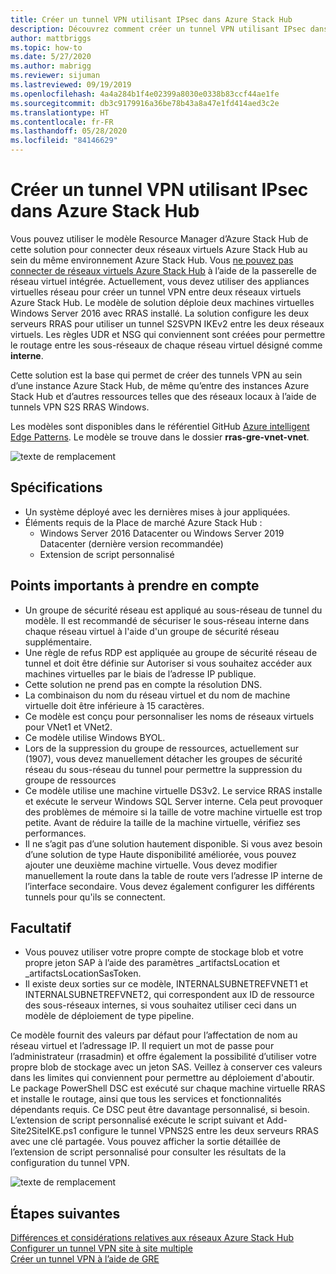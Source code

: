 ```yaml
---
title: Créer un tunnel VPN utilisant IPsec dans Azure Stack Hub
description: Découvrez comment créer un tunnel VPN utilisant IPsec dans Azure Stack Hub.
author: mattbriggs
ms.topic: how-to
ms.date: 5/27/2020
ms.author: mabrigg
ms.reviewer: sijuman
ms.lastreviewed: 09/19/2019
ms.openlocfilehash: 4a4a284b1f4e02399a8030e0338b83ccf44ae1fe
ms.sourcegitcommit: db3c9179916a36be78b43a8a47e1fd414aed3c2e
ms.translationtype: HT
ms.contentlocale: fr-FR
ms.lasthandoff: 05/28/2020
ms.locfileid: "84146629"
---
```

# <a name="how-to-create-a-vpn-tunnel-using-ipsec--in-azure-stack-hub"></a>Créer un tunnel VPN utilisant IPsec dans Azure Stack Hub

Vous pouvez utiliser le modèle Resource Manager d’Azure Stack Hub de cette solution pour connecter deux réseaux virtuels Azure Stack Hub au sein du même environnement Azure Stack Hub. Vous [ne pouvez pas connecter de réseaux virtuels Azure Stack Hub](https://docs.microsoft.com/azure-stack/user/azure-stack-network-differences) à l’aide de la passerelle de réseau virtuel intégrée. Actuellement, vous devez utiliser des appliances virtuelles réseau pour créer un tunnel VPN entre deux réseaux virtuels Azure Stack Hub. Le modèle de solution déploie deux machines virtuelles Windows Server 2016 avec RRAS installé. La solution configure les deux serveurs RRAS pour utiliser un tunnel S2SVPN IKEv2 entre les deux réseaux virtuels. Les règles UDR et NSG qui conviennent sont créées pour permettre le routage entre les sous-réseaux de chaque réseau virtuel désigné comme **interne**. 

Cette solution est la base qui permet de créer des tunnels VPN au sein d’une instance Azure Stack Hub, de même qu’entre des instances Azure Stack Hub et d’autres ressources telles que des réseaux locaux à l’aide de tunnels VPN S2S RRAS Windows.

Les modèles sont disponibles dans le référentiel GitHub [Azure intelligent Edge Patterns](https://github.com/Azure-Samples/azure-intelligent-edge-patterns). Le modèle se trouve dans le dossier **rras-gre-vnet-vnet**. 

![texte de remplacement](./media/azure-stack-network-howto-vpn-tunnel-ipsec/overview.png)

## <a name="requirements"></a>Spécifications

- Un système déployé avec les dernières mises à jour appliquées. 
- Éléments requis de la Place de marché Azure Stack Hub :
    -  Windows Server 2016 Datacenter ou Windows Server 2019 Datacenter (dernière version recommandée)
    -  Extension de script personnalisé

## <a name="things-to-consider"></a>Points importants à prendre en compte

- Un groupe de sécurité réseau est appliqué au sous-réseau de tunnel du modèle.  Il est recommandé de sécuriser le sous-réseau interne dans chaque réseau virtuel à l'aide d'un groupe de sécurité réseau supplémentaire.
- Une règle de refus RDP est appliquée au groupe de sécurité réseau de tunnel et doit être définie sur Autoriser si vous souhaitez accéder aux machines virtuelles par le biais de l’adresse IP publique.
- Cette solution ne prend pas en compte la résolution DNS.
- La combinaison du nom du réseau virtuel et du nom de machine virtuelle doit être inférieure à 15 caractères.
- Ce modèle est conçu pour personnaliser les noms de réseaux virtuels pour VNet1 et VNet2.
- Ce modèle utilise Windows BYOL.
- Lors de la suppression du groupe de ressources, actuellement sur (1907), vous devez manuellement détacher les groupes de sécurité réseau du sous-réseau du tunnel pour permettre la suppression du groupe de ressources
- Ce modèle utilise une machine virtuelle DS3v2.  Le service RRAS installe et exécute le serveur Windows SQL Server interne.  Cela peut provoquer des problèmes de mémoire si la taille de votre machine virtuelle est trop petite.  Avant de réduire la taille de la machine virtuelle, vérifiez ses performances.
- Il ne s’agit pas d’une solution hautement disponible.  Si vous avez besoin d’une solution de type Haute disponibilité améliorée, vous pouvez ajouter une deuxième machine virtuelle. Vous devez modifier manuellement la route dans la table de route vers l’adresse IP interne de l’interface secondaire.  Vous devez également configurer les différents tunnels pour qu'ils se connectent.

## <a name="optional"></a>Facultatif

- Vous pouvez utiliser votre propre compte de stockage blob et votre propre jeton SAP à l’aide des paramètres _artifactsLocation et _artifactsLocationSasToken.
- Il existe deux sorties sur ce modèle, INTERNALSUBNETREFVNET1 et INTERNALSUBNETREFVNET2, qui correspondent aux ID de ressource des sous-réseaux internes, si vous souhaitez utiliser ceci dans un modèle de déploiement de type pipeline.

Ce modèle fournit des valeurs par défaut pour l’affectation de nom au réseau virtuel et l’adressage IP.  Il requiert un mot de passe pour l’administrateur (rrasadmin) et offre également la possibilité d’utiliser votre propre blob de stockage avec un jeton SAS.  Veillez à conserver ces valeurs dans les limites qui conviennent pour permettre au déploiement d'aboutir.  Le package PowerShell DSC est exécuté sur chaque machine virtuelle RRAS et installe le routage, ainsi que tous les services et fonctionnalités dépendants requis.  Ce DSC peut être davantage personnalisé, si besoin.  L’extension de script personnalisé exécute le script suivant et Add-Site2SiteIKE.ps1 configure le tunnel VPNS2S entre les deux serveurs RRAS avec une clé partagée.  Vous pouvez afficher la sortie détaillée de l’extension de script personnalisé pour consulter les résultats de la configuration du tunnel VPN.

![texte de remplacement](./media/azure-stack-network-howto-vpn-tunnel-ipsec/s2svpntunnel.png)

## <a name="next-steps"></a>Étapes suivantes

[Différences et considérations relatives aux réseaux Azure Stack Hub](azure-stack-network-differences.md)  
[Configurer un tunnel VPN site à site multiple](network-howto-vpn-tunnel.md)  
[Créer un tunnel VPN à l’aide de GRE](network-howto-vpn-tunnel-gre.md)